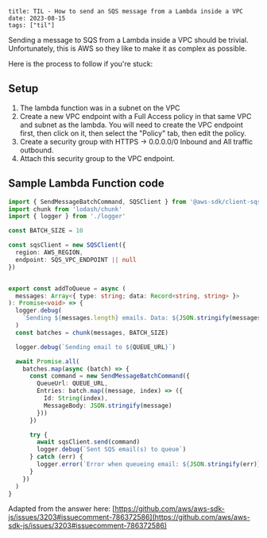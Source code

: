 ```
title: TIL - How to send an SQS message from a Lambda inside a VPC
date: 2023-08-15
tags: ["til"]
```

Sending a message to SQS from a Lambda inside a VPC should be trivial. Unfortunately, this is AWS so they like to make it as complex as possible.

Here is the process to follow if you're stuck:

## Setup
1. The lambda function was in a subnet on the VPC
2. Create a new VPC endpoint with a Full Access policy in that same VPC and subnet as the lambda. You will need to create the VPC endpoint first, then click on it, then select the "Policy" tab, then edit the policy.
3. Create a security group with HTTPS -> 0.0.0.0/0 Inbound and All traffic outbound.
4. Attach this security group to the VPC endpoint.

## Sample Lambda Function code
```ts
import { SendMessageBatchCommand, SQSClient } from '@aws-sdk/client-sqs'
import chunk from 'lodash/chunk'
import { logger } from './logger'

const BATCH_SIZE = 10

const sqsClient = new SQSClient({
  region: AWS_REGION,
  endpoint: SQS_VPC_ENDPOINT || null
})


export const addToQueue = async (
  messages: Array<{ type: string; data: Record<string, string> }>
): Promise<void> => {
  logger.debug(
    `Sending ${messages.length} emails. Data: ${JSON.stringify(messages)}`
  )
  const batches = chunk(messages, BATCH_SIZE)

  logger.debug(`Sending email to ${QUEUE_URL}`)

  await Promise.all(
    batches.map(async (batch) => {
      const command = new SendMessageBatchCommand({
        QueueUrl: QUEUE_URL,
        Entries: batch.map((message, index) => ({
          Id: String(index),
          MessageBody: JSON.stringify(message)
        }))
      })

      try {
        await sqsClient.send(command)
        logger.debug(`Sent SQS email(s) to queue`)
      } catch (err) {
        logger.error(`Error when queueing email: ${JSON.stringify(err)}`)
      }
    })
  )
}
```

Adapted from the answer here: [https://github.com/aws/aws-sdk-js/issues/3203#issuecomment-786372586](https://github.com/aws/aws-sdk-js/issues/3203#issuecomment-786372586)
